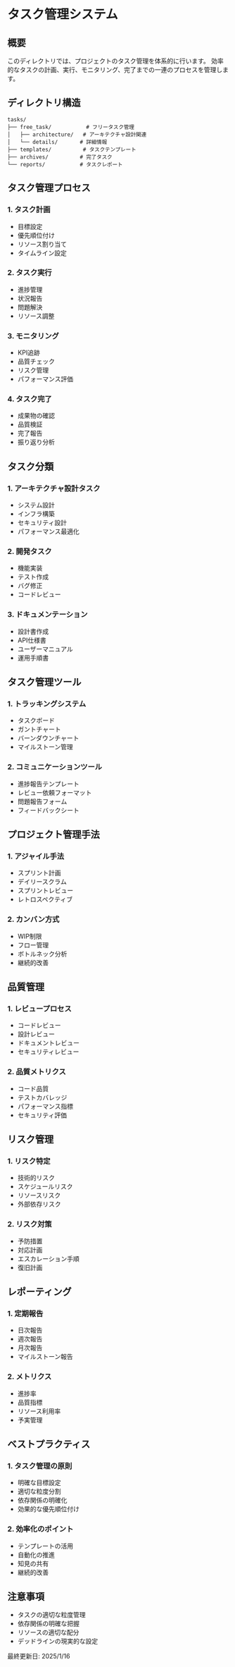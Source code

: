 # タスク管理システム

## 概要
このディレクトリでは、プロジェクトのタスク管理を体系的に行います。
効率的なタスクの計画、実行、モニタリング、完了までの一連のプロセスを管理します。

## ディレクトリ構造
```
tasks/
├── free_task/           # フリータスク管理
│   ├── architecture/   # アーキテクチャ設計関連
│   └── details/       # 詳細情報
├── templates/          # タスクテンプレート
├── archives/          # 完了タスク
└── reports/           # タスクレポート
```

## タスク管理プロセス

### 1. タスク計画
- 目標設定
- 優先順位付け
- リソース割り当て
- タイムライン設定

### 2. タスク実行
- 進捗管理
- 状況報告
- 問題解決
- リソース調整

### 3. モニタリング
- KPI追跡
- 品質チェック
- リスク管理
- パフォーマンス評価

### 4. タスク完了
- 成果物の確認
- 品質検証
- 完了報告
- 振り返り分析

## タスク分類

### 1. アーキテクチャ設計タスク
- システム設計
- インフラ構築
- セキュリティ設計
- パフォーマンス最適化

### 2. 開発タスク
- 機能実装
- テスト作成
- バグ修正
- コードレビュー

### 3. ドキュメンテーション
- 設計書作成
- API仕様書
- ユーザーマニュアル
- 運用手順書

## タスク管理ツール

### 1. トラッキングシステム
- タスクボード
- ガントチャート
- バーンダウンチャート
- マイルストーン管理

### 2. コミュニケーションツール
- 進捗報告テンプレート
- レビュー依頼フォーマット
- 問題報告フォーム
- フィードバックシート

## プロジェクト管理手法

### 1. アジャイル手法
- スプリント計画
- デイリースクラム
- スプリントレビュー
- レトロスペクティブ

### 2. カンバン方式
- WIP制限
- フロー管理
- ボトルネック分析
- 継続的改善

## 品質管理

### 1. レビュープロセス
- コードレビュー
- 設計レビュー
- ドキュメントレビュー
- セキュリティレビュー

### 2. 品質メトリクス
- コード品質
- テストカバレッジ
- パフォーマンス指標
- セキュリティ評価

## リスク管理

### 1. リスク特定
- 技術的リスク
- スケジュールリスク
- リソースリスク
- 外部依存リスク

### 2. リスク対策
- 予防措置
- 対応計画
- エスカレーション手順
- 復旧計画

## レポーティング

### 1. 定期報告
- 日次報告
- 週次報告
- 月次報告
- マイルストーン報告

### 2. メトリクス
- 進捗率
- 品質指標
- リソース利用率
- 予実管理

## ベストプラクティス

### 1. タスク管理の原則
- 明確な目標設定
- 適切な粒度分割
- 依存関係の明確化
- 効果的な優先順位付け

### 2. 効率化のポイント
- テンプレートの活用
- 自動化の推進
- 知見の共有
- 継続的改善

## 注意事項
- タスクの適切な粒度管理
- 依存関係の明確な把握
- リソースの適切な配分
- デッドラインの現実的な設定

最終更新日: 2025/1/16
